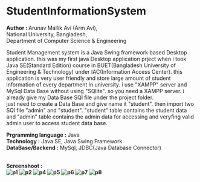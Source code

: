 # StudentInformationSystem
<b>Author : </b>Arunav Mallik Avi (Arm Avi), <br>
National University, Bangladesh, <br>
Department of Computer Science & Engineering <br>

Student Management system is a Java Swing framework based Desktop application.
this was my first java Desktop application prject when i took Java SE(Standard Edition)
course in BUET(Bangladesh University of Engineering & Technology) under IAC(Information Access Center).
this application is very user friendly and store large amount of student information 
of every department in university. i use "XAMPP" server and MySql Data Base without using 
"SQlite". so you need a XAMPP server. i already give my Data Base SQl file under the 
project folder. 
<br>
just need to create a Data Base and give name it "student". then import two SQl file "admin"
and "student". "student" table contains the student data and "admin" table contains the admin 
data for accessing and veryfing valid admin user to access student data base.

<b>Prgramming language :</b> Java <br>
<b>Technology :</b> Java SE, Java Swing Framework <br>
<b>DataBase/Backend :</b> MySql, JDBC(Java Database Connector) </br></br>

<b>Screenshoot : </br>
![p1](https://user-images.githubusercontent.com/21225215/40627012-18cb3e80-62de-11e8-82ef-ed718c15be07.jpg) ![p2](https://user-images.githubusercontent.com/21225215/40627013-1909b58e-62de-11e8-97df-70573c01079e.jpg)
![p4](https://user-images.githubusercontent.com/21225215/40627014-19477f22-62de-11e8-9a32-219058e0a525.jpg)
![p5](https://user-images.githubusercontent.com/21225215/40627015-1986b778-62de-11e8-9d86-fd40951ca676.JPG)
![p6](https://user-images.githubusercontent.com/21225215/40627016-19c58d36-62de-11e8-81a7-2f13d20f7e5b.JPG)
![p7](https://user-images.githubusercontent.com/21225215/40627017-1a07f9c8-62de-11e8-8d94-96770ddc507d.JPG)
![p8](https://user-images.githubusercontent.com/21225215/40627018-1a4649da-62de-11e8-9702-484c8b969cf2.JPG)
